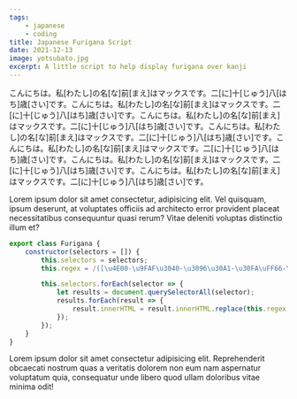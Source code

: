 ```yaml
---
tags:
    - japanese
    - coding
title: Japanese Furigana Script
date: 2021-12-13
image: yotsubato.jpg
excerpt: A little script to help display furigana over kanji
---
```


<p class="jp">こんにちは。私[わたし]の名[な]前[まえ]はマックスです。二[に]十[じゅう]八[はち]歳[さい]です。こんにちは。私[わたし]の名[な]前[まえ]はマックスです。二[に]十[じゅう]八[はち]歳[さい]です。こんにちは。私[わたし]の名[な]前[まえ]はマックスです。二[に]十[じゅう]八[はち]歳[さい]です。こんにちは。私[わたし]の名[な]前[まえ]はマックスです。二[に]十[じゅう]八[はち]歳[さい]です。こんにちは。私[わたし]の名[な]前[まえ]はマックスです。二[に]十[じゅう]八[はち]歳[さい]です。こんにちは。私[わたし]の名[な]前[まえ]はマックスです。二[に]十[じゅう]八[はち]歳[さい]です。こんにちは。私[わたし]の名[な]前[まえ]はマックスです。二[に]十[じゅう]八[はち]歳[さい]です。</p>

Lorem ipsum dolor sit amet consectetur, adipisicing elit. Vel quisquam, ipsum deserunt, at voluptates officiis ad architecto error provident placeat necessitatibus consequuntur quasi rerum? Vitae deleniti voluptas distinctio illum et?

```javascript
export class Furigana {
    constructor(selectors = []) {
        this.selectors = selectors;
        this.regex = /([\u4E00-\u9FAF\u3040-\u3096\u30A1-\u30FA\uFF66-\uFF9D\u31F0-\u31FF]{1})\[(.*?)\]/g;

        this.selectors.forEach(selector => {
            let results = document.querySelectorAll(selector);
            results.forEach(result => {
                result.innerHTML = result.innerHTML.replace(this.regex, "<span class='furigana' data-furi='$2'>$1</span>");
            });
        });
    }
}
```

Lorem ipsum dolor sit amet consectetur adipisicing elit. Reprehenderit obcaecati nostrum quas a veritatis dolorem non eum nam aspernatur voluptatum quia, consequatur unde libero quod ullam doloribus vitae minima odit!